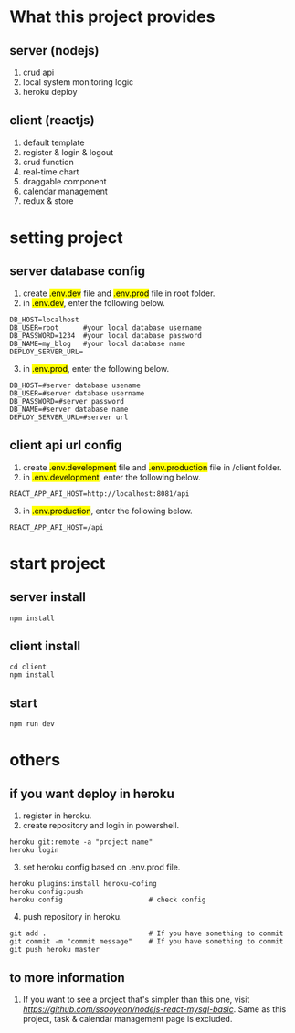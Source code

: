 # What this project provides

## server (nodejs)

1. crud api
2. local system monitoring logic
3. heroku deploy

## client (reactjs)

1. default template
2. register & login & logout
3. crud function
4. real-time chart
5. draggable component
6. calendar management
7. redux & store

# setting project

## server database config

1. create <mark>.env.dev</mark> file and <mark>.env.prod</mark> file in root folder.
2. in <mark>.env.dev</mark>, enter the following below.

```
DB_HOST=localhost
DB_USER=root      #your local database username
DB_PASSWORD=1234  #your local database password
DB_NAME=my_blog   #your local database name
DEPLOY_SERVER_URL=
```

3. in <mark>.env.prod</mark>, enter the following below.

```
DB_HOST=#server database usename
DB_USER=#server database username
DB_PASSWORD=#server password
DB_NAME=#server database name
DEPLOY_SERVER_URL=#server url
```

## client api url config

1. create <mark>.env.development</mark> file and <mark>.env.production</mark> file in /client folder.
2. in <mark>.env.development</mark>, enter the following below.

```
REACT_APP_API_HOST=http://localhost:8081/api
```

3. in <mark>.env.production</mark>, enter the following below.

```
REACT_APP_API_HOST=/api
```

# start project

## server install

```
npm install
```

## client install

```
cd client
npm install
```

## start

```
npm run dev
```

# others

## if you want deploy in heroku

1. register in heroku.
2. create repository and login in powershell.

```
heroku git:remote -a "project name"
heroku login
```

3. set heroku config based on .env.prod file.

```
heroku plugins:install heroku-cofing
heroku config:push
heroku config                     # check config
```

4. push repository in heroku.

```
git add .                         # If you have something to commit
git commit -m "commit message"    # If you have something to commit
git push heroku master
```

## to more information

1. If you want to see a project that's simpler than this one, visit *https://github.com/ssooyeon/nodejs-react-mysql-basic*. Same as this project, task & calendar management page is excluded.
